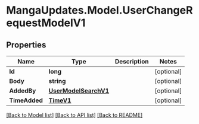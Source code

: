 # MangaUpdates.Model.UserChangeRequestModelV1

## Properties

Name | Type | Description | Notes
------------ | ------------- | ------------- | -------------
**Id** | **long** |  | [optional] 
**Body** | **string** |  | [optional] 
**AddedBy** | [**UserModelSearchV1**](UserModelSearchV1.md) |  | [optional] 
**TimeAdded** | [**TimeV1**](TimeV1.md) |  | [optional] 

[[Back to Model list]](../README.md#documentation-for-models) [[Back to API list]](../README.md#documentation-for-api-endpoints) [[Back to README]](../README.md)

